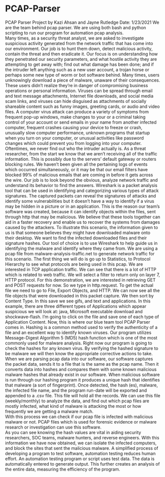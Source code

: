 # PCAP-Parser
PCAP Parser Project by Kazi Ahsan and Jayne Rutledge                  Date: 1/23/2021
We are the team behind pcap parser. We are using both bash and python scripting to run our program for automation pcap analysis.  
Many times, as a security threat analyst, we are asked to investigate suspicious activity generated from the network traffic that has come into our environment. Our job is to hunt them down, detect malicious activity, contain the threat and then eradicate it. Our focus is on understanding how they penetrated our security parameters, and what hostile activity they are attempting to get away with; find out what damage has been done; and if the intruder left anything such as a new user account, a trojan horse or perhaps some new type of worm or bot software behind. Many times, users unknowingly download a piece of malware, unaware of their consequences. These users didn’t realize they’re in danger of compromising business operations or personal information. 
Viruses can be spread through email and text message attachments, Internet file downloads, and social media scam links, and viruses can hide disguised as attachments of socially shareable content such as funny images, greeting cards, or audio and video files. 
A computer virus attack can produce a variety of symptoms from frequent pop-up windows, make changes to your or a criminal taking control of your account or send emails in your name from another infected computer, frequent crashes causing your device to freeze or crash, unusually slow computer performance, unknown programs that startup when you turn on your computer, or unusual activities like password changes which could prevent you from logging into your computer.
Oftentimes, we never find out who the intruder actually is. As a threat researcher, from the start we know that we aren’t receiving all of the traffic information. This is possibly due to the servers’ default gateway or routers blocking rules. We haven’t been given all the pertaining logs of events which occurred simultaneously, or it may be that our email filters have blocked 99% of malicious emails that are coming in before it gets across the wire.
Our job is to look beyond the obvious, analyze network traffic and understand its behavior to find the answers.
Wireshark is a packet analysis tool that can be used in identifying and categorizing various types of attack signatures. The captured packets can reveal the signatures of attacks and identify some vulnerabilities but it doesn’t have a way to identify if a virus may be hidden in a picture or in an application. This is the reason our team’s software was created, because it can identify objects within the files, sent through http that may be malicious.  We believe that these tools together can aid in a faster recovery and enable us to recover the systems from damages caused by the attackers.
To illustrate this scenario, the information given to us is that someone believes they might have downloaded malware onto their desktop. We want to find the infected downloaded files and their signature hashes. 
Our tool of choice is to use Wireshark to help guide us in identifying the malware and identify where they came from. We are using a pcap file from malware-analysis-traffic.net to generate network traffic for this scenario.
The first thing we will do is go up to Statistics, to Protocol Hierarchy to see what protocols are being used in this pcap. We are interested in TCP application traffic. We can see that there is a lot of HTTP which is related to web traffic. We will select a filter to return only on layer 7, HTTP protocol. For this demonstration, we are interested in retrieving GET and POST requests for now. So we type in http.request. To get the actual file we need to go to File, Export Objects, and HTTP. We can now see all the file objects that were downloaded in this packet capture. We then sort by Content Type. In this save we see gifs, and text and applications.  In this example, there are three different types of Applications which appear suspicious we will look at: java, Microsoft executable download and shockwave-flash. I’m going to click on the file and save one of each type of Application Content. 
Now, this is where our blue team tool PCAP Parser comes in. Hashing is a common method used to verify the authenticity of a file and an excellent way to identify known viruses. Our program utilizes Message-Digest Algorithm 5 (MD5) hash function which is one of the most commonly used for malware analysis. Right now our program is going to check the hashes for any known virus.  By verifying the hashed signature to be malware we will then know the appropriate corrective actions to take.
When we are parsing pcap data into our software, our software captures the packet data, sends it to a file that is the same as the pcap name. Then it converts data into hashes and compares them with some known malicious malware hashes that already exist in our software. When malicious software is run through our hashing program it produces a unique hash that identifies that malware (a sort of fingerprint). Once detected, the hash (es), malware, the infected file name, and the program run-date will be exported and appended to a .csv file. This file will hold all the records. We can use this file (weekly/monthly) to analyze the data, and find out which pcap files are mostly infected, what kind of malware is attacking the most or how frequently we are getting a malware match.  
With this process we can check if our pcap file is infected with malicious malware or not. PCAP files which is used for forensic evidence or malware research or investigation can use this software.  
As you can see knowing the hash values are vital in aiding security researchers, SOC teams, malware hunters, and reverse engineers. With this information we have now obtained, we can isolate the infected computers, and block the sites that sent the malicious malware. 
A simplified process of developing a program to test software, automation testing reduces human effort. An automation testing program or script uses test data. The data is automatically entered to generate output. This further creates an analysis of the entire data, measuring the efficiency of the program.
